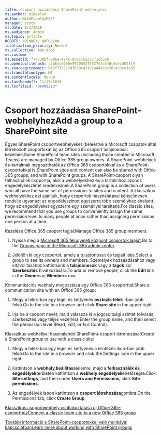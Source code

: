 ```yaml
---
title: Csoport hozzáadása SharePoint-webhelyhez
ms.author: mikeplum
author: MikePlumleyMSFT
manager: scotv
ms.date: 8/3/2018
ms.audience: Admin
ms.topic: article
ROBOTS: NOINDEX, NOFOLLOW
localization_priority: Normal
ms.collection: Adm_O365
ms.custom: ''
ms.assetid: f7d730bf-0d6e-424c-970c-6137c71cb50b
ms.openlocfilehash: c2bb1ce655e994054278927dfe346c0decd09f19
ms.sourcegitcommit: b43f77221f47b50c41197a448a9c26c423ce1ad5
ms.translationtype: MT
ms.contentlocale: hu-HU
ms.lasthandoff: 11/15/2019
ms.locfileid: "36495213"
---
```

# <a name="add-a-group-to-a-sharepoint-site"></a><span data-ttu-id="de2d0-102">Csoport hozzáadása SharePoint-webhelyhez</span><span class="sxs-lookup"><span data-stu-id="de2d0-102">Add a group to a SharePoint site</span></span>

<span data-ttu-id="de2d0-103">Egyes SharePoint csoportwebhelyeket (beleértve a Microsoft csapatok által létrehozott csoportokat is) az Office 365 csoport tulajdonosai kezelnek.</span><span class="sxs-lookup"><span data-stu-id="de2d0-103">Some SharePoint team sites (including those created in Microsoft Teams) are managed by Office 365 group owners.</span></span> <span data-ttu-id="de2d0-104">A SharePoint-webhelyek és-tartalmak megoszthatók az Office 365 csoportokkal és a SharePoint-csoportokkal is.</span><span class="sxs-lookup"><span data-stu-id="de2d0-104">SharePoint sites and content can also be shared with Office 365 groups, and with SharePoint groups.</span></span> <span data-ttu-id="de2d0-105">A SharePoint-csoport olyan felhasználók csoportja, akik a webhelyekhez és a tartalmhoz azonos engedélykészletet rendelkeznek.</span><span class="sxs-lookup"><span data-stu-id="de2d0-105">A SharePoint group is a collection of users who all have the same set of permissions to sites and content.</span></span> <span data-ttu-id="de2d0-106">A klasszikus webhelyekhez azt ajánljuk, hogy csoportok használatával kényelmesen rendelje ugyanazt az engedélyszintet egyszerre több személyhez ahelyett, hogy az engedélyeket egyszerre egy személlyel társítaná.</span><span class="sxs-lookup"><span data-stu-id="de2d0-106">For classic sites, we recommend that you use groups to conveniently assign the same permission level to many people at once rather than assigning permissions one person at a time.</span></span>
  
<span data-ttu-id="de2d0-107">Kezelése Office 365 csoport tagjai:</span><span class="sxs-lookup"><span data-stu-id="de2d0-107">Manage Office 365 group members:</span></span>
  
1. <span data-ttu-id="de2d0-108">Nyissa meg a [Microsoft 365 felügyeleti központ csoportok lapját](https://portal.office.com/adminportal/home#/groups).</span><span class="sxs-lookup"><span data-stu-id="de2d0-108">Go to the [Groups page in the Microsoft 365 admin center](https://portal.office.com/adminportal/home#/groups).</span></span>
    
2. <span data-ttu-id="de2d0-109">Jelöljön ki egy csoportot, amely a tulajdonosait és tagjait látja.</span><span class="sxs-lookup"><span data-stu-id="de2d0-109">Select a group to see its owners and members.</span></span> <span data-ttu-id="de2d0-110">Személyek hozzáadásához vagy eltávolításához kattintsunk a **tulajdonosok** vagy a **tagok** sor **Szerkesztés** hivatkozására.</span><span class="sxs-lookup"><span data-stu-id="de2d0-110">To add or remove people, click the **Edit** link in the **Owners** or **Members** row.</span></span> 
    
<span data-ttu-id="de2d0-111">Kommunikációs webhely megosztása egy Office 365-csoporttal:</span><span class="sxs-lookup"><span data-stu-id="de2d0-111">Share a communication site with an Office 365 group:</span></span>
  
1. <span data-ttu-id="de2d0-112">Megy a telek-ban egy legel és kettyenés **osztozik telek** -ban jobb felső.</span><span class="sxs-lookup"><span data-stu-id="de2d0-112">Go to the site in a browser and click **Share site** in the upper right.</span></span> 
    
2. <span data-ttu-id="de2d0-113">Írja be a csoport nevét, majd válassza ki a jogosultsági szintet (olvasás, szerkesztés vagy teljes vezérlés).</span><span class="sxs-lookup"><span data-stu-id="de2d0-113">Enter the group name, and then select the permission level (Read, Edit, or Full Control).</span></span>
    
<span data-ttu-id="de2d0-114">Klasszikus webhellyel használandó SharePoint-csoport létrehozása:</span><span class="sxs-lookup"><span data-stu-id="de2d0-114">Create a SharePoint group to use with a classic site:</span></span>
  
1. <span data-ttu-id="de2d0-115">Megy a telek-ban egy legel és kettyenés a elintézés ikon-ban jobb felső.</span><span class="sxs-lookup"><span data-stu-id="de2d0-115">Go to the site in a browser and click the Settings icon in the upper right.</span></span>
    
2. <span data-ttu-id="de2d0-116">Kattintson a **webhely beállításai**elemre, majd a **felhasználók és engedélyek**területen kattintson a **webhely engedélyei**lehetőségre.</span><span class="sxs-lookup"><span data-stu-id="de2d0-116">Click **Site settings**, and then under **Users and Permissions**, click **Site permissions**.</span></span>
    
3. <span data-ttu-id="de2d0-117">Az engedélyek lapon kattintson a **csoport létrehozása**gombra.</span><span class="sxs-lookup"><span data-stu-id="de2d0-117">On the Permissions tab, click **Create Group**.</span></span>
    
[<span data-ttu-id="de2d0-118">Klasszikus csoportwebhely csatlakoztatása új Office 365-csoporthoz</span><span class="sxs-lookup"><span data-stu-id="de2d0-118">Connect a classic team site to a new Office 365 group</span></span>](https://go.microsoft.com/fwlink/?linkid=2008654)
  
[<span data-ttu-id="de2d0-119">További információ a SharePoint-csoportokkal való munkával kapcsolatban</span><span class="sxs-lookup"><span data-stu-id="de2d0-119">Learn more about working with SharePoint groups</span></span>](https://go.microsoft.com/fwlink/?linkid=874658)
  

